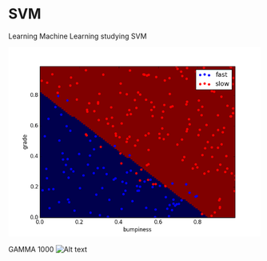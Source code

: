 # SVM
Learning Machine Learning studying SVM

![Alt text](test.png "Optional Title")

GAMMA 1000
![Alt text](gamma1000.png "Optional Title")